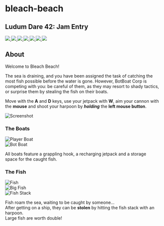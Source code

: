 # bleach-beach

## Ludum Dare 42: Jam Entry

[![](https://img.shields.io/badge/overall-3.5-yellowgreen) 
![](https://img.shields.io/badge/fun-3.4-yellowgreen) 
![](https://img.shields.io/badge/innovation-3.5-yellowgreen) 
![](https://img.shields.io/badge/theme-3.2-yellowgreen) 
![](https://img.shields.io/badge/graphics-4.2-green) 
![](https://img.shields.io/badge/humor-3.1-yellowgreen)
![](https://img.shields.io/badge/mood-3.0-yellowgreen)](https://ldjam.com/events/ludum-dare/42/bleach-beach-1/)

## About

Welcome to Bleach Beach!

The sea is draining, and you have been assigned the task of catching the most fish possible before the water is gone. However, BotBoat Corp is competing with you: be careful of them, as they may resort to shady tactics, or surprise them by stealing the fish on their boats.

Move with the **A** and **D** keys, use your jetpack with **W**, aim your cannon with the **mouse** and shoot your harpoon by **_holding_** the **left mouse button**. 

![Screenshot](///raw/d4d/z/17e36.png)

### The Boats

![Player Boat](///raw/d4d/z/17e30.png)  
![Bot Boat](///raw/d4d/z/17e40.png)

All boats feature a grappling hook, a recharging jetpack and a storage space for the caught fish.

### The Fish

![Fish](///raw/d4d/z/17e67.png)  
![Big Fish](///raw/d4d/z/17e64.png)  
![Fish Stack](///raw/d4d/z/17ed7.png)

Fish roam the sea, waiting to be caught by someone...  
After getting on a ship, they can be **stolen** by hitting the fish stack with an harpoon.  
Large fish are worth double!
